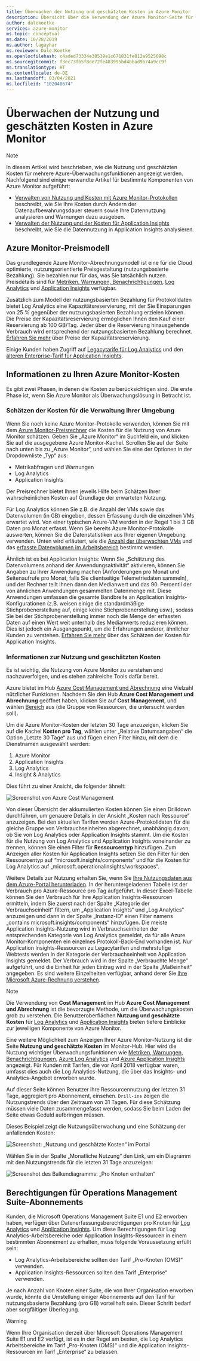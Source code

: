```yaml
---
title: Überwachen der Nutzung und geschätzten Kosten in Azure Monitor
description: Übersicht über die Verwendung der Azure Monitor-Seite für die Nutzung und geschätzten Kosten
author: dalekoetke
services: azure-monitor
ms.topic: conceptual
ms.date: 10/28/2019
ms.author: lagayhar
ms.reviewer: Dale.Koetke
ms.openlocfilehash: c4aded73334e38539e1c671831fe812a9525698c
ms.sourcegitcommit: f3ec73fb5f8de72fe483995bd4bbad9b74a9cc9f
ms.translationtype: HT
ms.contentlocale: de-DE
ms.lasthandoff: 03/04/2021
ms.locfileid: "102048674"
---
```

# <a name="monitoring-usage-and-estimated-costs-in-azure-monitor"></a>Überwachen der Nutzung und geschätzten Kosten in Azure Monitor

> [!NOTE]
> In diesem Artikel wird beschrieben, wie die Nutzung und geschätzten Kosten für mehrere Azure-Überwachungsfunktionen angezeigt werden. Nachfolgend sind einige verwandte Artikel für bestimmte Komponenten von Azure Monitor aufgeführt:
> - [Verwalten von Nutzung und Kosten mit Azure Monitor-Protokollen](logs/manage-cost-storage.md) beschreibt, wie Sie Ihre Kosten durch Ändern der Datenaufbewahrungsdauer steuern sowie Ihre Datennutzung analysieren und Warnungen dazu ausgeben.
> - [Verwalten der Nutzung und der Kosten für Application Insights](app/pricing.md) beschreibt, wie Sie die Datennutzung in Application Insights analysieren.

## <a name="azure-monitor-pricing-model"></a>Azure Monitor-Preismodell

Das grundlegende Azure Monitor-Abrechnungsmodell ist eine für die Cloud optimierte, nutzungsorientierte Preisgestaltung (nutzungsbasierte Bezahlung). Sie bezahlen nur für das, was Sie tatsächlich nutzen. Preisdetails sind für [Metriken, Warnungen, Benachrichtigungen](https://azure.microsoft.com/pricing/details/monitor/), [Log Analytics](https://azure.microsoft.com/pricing/details/log-analytics/) und [Application Insights](https://azure.microsoft.com/pricing/details/application-insights/) verfügbar. 

Zusätzlich zum Modell der nutzungsbasierten Bezahlung für Protokolldaten bietet Log Analytics eine Kapazitätsreservierung, mit der Sie Einsparungen von 25 % gegenüber der nutzungsbasierten Bezahlung erzielen können. Die Preise der Kapazitätsreservierung ermöglichen Ihnen den Kauf einer Reservierung ab 100 GB/Tag. Jeder über die Reservierung hinausgehende Verbrauch wird entsprechend der nutzungsbasierten Bezahlung berechnet. [Erfahren Sie mehr](https://azure.microsoft.com/pricing/details/monitor/) über Preise der Kapazitätsreservierung.

Einige Kunden haben Zugriff auf [Legacytarife für Log Analytics](logs/manage-cost-storage.md#legacy-pricing-tiers) und den [älteren Enterprise-Tarif für Application Insights](app/pricing.md#legacy-enterprise-per-node-pricing-tier). 

## <a name="understanding-your-azure-monitor-costs"></a>Informationen zu Ihren Azure Monitor-Kosten

Es gibt zwei Phasen, in denen die Kosten zu berücksichtigen sind. Die erste Phase ist, wenn Sie Azure Monitor als Überwachungslösung in Betracht ist. 

### <a name="estimating-the-costs-to-manage-your-environment"></a>Schätzen der Kosten für die Verwaltung Ihrer Umgebung

Wenn Sie noch keine Azure Monitor-Protokolle verwenden, können Sie mit dem [Azure Monitor-Preisrechner](https://azure.microsoft.com/pricing/calculator/?service=monitor) die Kosten für die Nutzung von Azure Monitor schätzen. Geben Sie „Azure Monitor“ im Suchfeld ein, und klicken Sie auf die ausgegebene Azure Monitor-Kachel. Scrollen Sie auf der Seite nach unten bis zu „Azure Monitor“, und wählen Sie eine der Optionen in der Dropdownliste „Typ“ aus:

- Metrikabfragen und Warnungen  
- Log Analytics
- Application Insights

Der Preisrechner bietet Ihnen jeweils Hilfe beim Schätzen Ihrer wahrscheinlichen Kosten auf Grundlage der erwarteten Nutzung.

Für Log Analytics können Sie z.B. die Anzahl der VMs sowie das Datenvolumen (in GB) eingeben, dessen Erfassung durch die einzelnen VMs erwartet wird. Von einer typischen Azure-VM werden in der Regel 1 bis 3 GB Daten pro Monat erfasst. Wenn Sie bereits Azure Monitor-Protokolle auswerten, können Sie die Datenstatistiken aus Ihrer eigenen Umgebung verwenden. Unten wird erläutert, wie die [Anzahl der überwachten VMs](logs/manage-cost-storage.md#understanding-nodes-sending-data) und das [erfasste Datenvolumen im Arbeitsbereich](logs/manage-cost-storage.md#understanding-ingested-data-volume) bestimmt werden.

Ähnlich ist es bei Application Insights: Wenn Sie „Schätzung des Datenvolumens anhand der Anwendungsaktivität“ aktivieren, können Sie Angaben zu Ihrer Anwendung machen (Anforderungen pro Monat und Seitenaufrufe pro Monat, falls Sie clientseitige Telemetriedaten sammeln), und der Rechner teilt Ihnen dann den Medianwert und das 90. Percentil der von ähnlichen Anwendungen gesammelten Datenmenge mit. Diese Anwendungen umfassen die gesamte Bandbreite an Application Insights-Konfigurationen (z.B. weisen einige die standardmäßige Stichprobenerstellung auf, einige keine Stichprobenerstellung usw.), sodass Sie bei der Stichprobenerstellung immer noch die Menge der erfassten Daten auf einen Wert weit unterhalb des Medianwerts reduzieren können. Dies ist jedoch ein Ausgangspunkt, um die Erfahrungen anderer, ähnlicher Kunden zu verstehen. [Erfahren Sie mehr](app/pricing.md#estimating-the-costs-to-manage-your-application) über das Schätzen der Kosten für Application Insights.

### <a name="understanding-your-usage-and-estimated-costs"></a>Informationen zur Nutzung und geschätzten Kosten

Es ist wichtig, die Nutzung von Azure Monitor zu verstehen und nachzuverfolgen, und es stehen zahlreiche Tools dafür bereit. 

Azure bietet im Hub [Azure Cost Management und Abrechnung](../cost-management-billing/costs/quick-acm-cost-analysis.md?toc=/azure/billing/TOC.json) eine Vielzahl nützlicher Funktionen. Nachdem Sie den Hub **Azure Cost Management und Abrechnung** geöffnet haben, klicken Sie auf **Cost Management**, und wählen [Bereich](../cost-management-billing/costs/understand-work-scopes.md) aus (die Gruppe von Ressourcen, die untersucht werden soll). 

Um die Azure Monitor-Kosten der letzten 30 Tage anzuzeigen, klicken Sie auf die Kachel **Kosten pro Tag**, wählen unter „Relative Datumsangaben“ die Option „Letzte 30 Tage“ aus und fügen einen Filter hinzu, mit dem die Dienstnamen ausgewählt werden:

1. Azure Monitor
2. Application Insights
3. Log Analytics
4. Insight & Analytics

Dies führt zu einer Ansicht, die folgender ähnelt:

![Screenshot von Azure Cost Management](./media/usage-estimated-costs/010.png)

Von dieser Übersicht der akkumulierten Kosten können Sie einen Drilldown durchführen, um genauere Details in der Ansicht „Kosten nach Ressource“ anzuzeigen. Bei den aktuellen Tarifen werden Azure-Protokolldaten für die gleiche Gruppe von Verbrauchseinheiten abgerechnet, unabhängig davon, ob Sie von Log Analytics oder Application Insights stammt. Um die Kosten für die Nutzung von Log Analytics und Application Insights voneinander zu trennen, können Sie einen Filter für **Ressourcentyp** hinzufügen. Zum Anzeigen aller Kosten für Application Insights setzen Sie den Filter für den Ressourcentyp auf “microsoft.insights/components“ und für die Kosten für Log Analytics auf „microsoft.operationalinsights/workspaces“. 

Weitere Details zur Nutzung erhalten Sie, wenn Sie [Ihre Nutzungsdaten aus dem Azure-Portal herunterladen](../cost-management-billing/manage/download-azure-invoice-daily-usage-date.md#download-usage-in-azure-portal). In der heruntergeladenen Tabelle ist der Verbrauch pro Azure-Ressource pro Tag aufgeführt. In dieser Excel-Tabelle können Sie den Verbrauch für Ihre Application Insights-Ressourcen ermitteln, indem Sie zuerst nach der Spalte „Kategorie der Verbrauchseinheit“ filtern, um „Application Insights“ und „Log Analytics“ anzuzeigen und dann in der Spalte „Instanz-ID“ einen Filter namens „contains microsoft.insights/components“ hinzufügen.  Die meiste Application Insights-Nutzung wird in Verbrauchseinheiten der entsprechenden Kategorie von Log Analytics gemeldet, da für alle Azure Monitor-Komponenten ein einzelnes Protokoll-Back-End vorhanden ist.  Nur Application Insights-Ressourcen zu Legacytarifen und mehrstufige Webtests werden in der Kategorie der Verbrauchseinheit von Application Insights gemeldet.  Der Verbrauch wird in der Spalte „Verbrauchte Menge“ aufgeführt, und die Einheit für jeden Eintrag wird in der Spalte „Maßeinheit“ angegeben.  Es sind weitere Einzelheiten verfügbar, anhand derer Sie [Ihre Microsoft Azure-Rechnung verstehen](../cost-management-billing/understand/review-individual-bill.md). 

> [!NOTE]
> Die Verwendung von **Cost Management** im Hub **Azure Cost Management und Abrechnung** ist die bevorzugte Methode, um die Überwachungskosten grob zu verstehen.  Die Benutzeroberflächen **Nutzung und geschätzte Kosten** für [Log Analytics](logs/manage-cost-storage.md#understand-your-usage-and-estimate-costs) und [Application Insights](app/pricing.md#understand-your-usage-and-estimate-costs) bieten tiefere Einblicke zur jeweiligen Komponente von Azure Monitor.

Eine weitere Möglichkeit zum Anzeigen Ihrer Azure Monitor-Nutzung ist die Seite **Nutzung und geschätzte Kosten** im Monitor-Hub. Hier wird die Nutzung wichtiger Überwachungsfunktionen wie [Metriken, Warnungen, Benachrichtigungen](https://azure.microsoft.com/pricing/details/monitor/), [Azure Log Analytics](https://azure.microsoft.com/pricing/details/log-analytics/) und [Azure Application Insights](https://azure.microsoft.com/pricing/details/application-insights/) angezeigt. Für Kunden mit Tarifen, die vor April 2018 verfügbar waren, umfasst dies auch die Log Analytics-Nutzung, die über das Insights- und Analytics-Angebot erworben wurde.

Auf dieser Seite können Benutzer ihre Ressourcennutzung der letzten 31 Tage, aggregiert pro Abonnement, einsehen. `Drill-ins` zeigen die Nutzungstrends über den Zeitraum von 31 Tagen. Für diese Schätzung müssen viele Daten zusammengefasst werden, sodass Sie beim Laden der Seite etwas Geduld aufbringen müssen.

Dieses Beispiel zeigt die Nutzungsüberwachung und eine Schätzung der anfallenden Kosten:

![Screenshot: „Nutzung und geschätzte Kosten“ im Portal](./media/usage-estimated-costs/001.png)

Wählen Sie in der Spalte „Monatliche Nutzung“ den Link, um ein Diagramm mit den Nutzungstrends für die letzten 31 Tage anzuzeigen: 

![Screenshot des Balkendiagramms: „Pro Knoten enthalten“](./media/usage-estimated-costs/002.png)

## <a name="operations-management-suite-subscription-entitlements"></a>Berechtigungen für Operations Management Suite-Abonnements

Kunden, die Microsoft Operations Management Suite E1 und E2 erworben haben, verfügen über Datenerfassungsberechtigungen pro Knoten für [Log Analytics](https://www.microsoft.com/cloud-platform/operations-management-suite) und [Application Insights](app/pricing.md). Um diese Berechtigungen für Log Analytics-Arbeitsbereiche oder Application Insights-Ressourcen in einem bestimmten Abonnement zu erhalten, muss folgende Voraussetzung erfüllt sein: 

- Log Analytics-Arbeitsbereiche sollten den Tarif „Pro-Knoten (OMS)“ verwenden.
- Application Insights-Ressourcen sollten den Tarif „Enterprise“ verwenden.

Je nach Anzahl von Knoten einer Suite, die von Ihrer Organisation erworben wurde, könnte die Umstellung einiger Abonnements auf den Tarif für nutzungsbasierte Bezahlung (pro GB) vorteilhaft sein. Dieser Schritt bedarf aber sorgfältiger Überlegung.

> [!WARNING]
> Wenn Ihre Organisation derzeit über Microsoft Operations Management Suite E1 und E2 verfügt, ist es in der Regel am besten, die Log Analytics Arbeitsbereiche im Tarif „Pro-Knoten (OMS)“ und die Application Insights-Ressourcen im Tarif „Enterprise“ zu belassen. 
>

